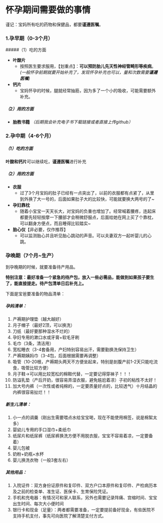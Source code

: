 # 怀孕期间需要做的事情


谨记：宝妈所有吃的药物和保健品，都要**谨遵医嘱**。

### 1.孕早期（0-3个月）
#####（1）吃的方面
- **叶酸片**
    - 按照医生要求服用，【划重点】：**可以预防胎儿先天性神经管畸形等疾病**。*(一般怀孕前期就要开始补充了，发现怀孕补充也可以，量和次数需要**谨遵医嘱**)*
- **钙片**
    - 宝妈怀孕的时候，腿就经常抽筋，因为多了一个小的吸收，可能需要额外补充。
##### （2）用的方面
- **胎教书籍** *（后期我会补充电子书下载链接或者直接上传github）*
### 2.孕中期（4-6个月）
##### （1）吃的方面
**叶酸和钙片**可以继续吃，**谨遵医嘱**进行补充
##### （2）用的方面
- **衣服**
	- 过了3个月宝妈的肚子已经有一点突出了，以前的衣服都有点紧了，从里到外换了大一号的，后面如果肚子大的比较快，可能就要换大两号的了~
- **孕妇靠枕**
	- 随着小宝宝一天天长大，对宝妈的负重也增加了。经常喊着腰疼，连起床都要先轻轻按摩一下腰部才会稍微舒服点，后面给她在网上买了个靠枕，可以翻身方便点，而且睡得比较踏实~
- **胎心仪**【非必要，仅作推荐】
	- 可以监测胎心并且听见胎心跳动的声音。可以夫妻双方一起听婴儿的心跳。

### 孕晚期（7个月~生产）
到孕晚期的时候，就要准备待产用品。


**特别注意：最好准备一个紧急的待产包，放入一些必需品，能做到如果孩子要生了，能直接提走。待产包清单日后补充上。**

下面是宝爸要准备的物品清单：

##### 孕妈清单：
1. 产褥期护理垫（越大越好）
2. 月子帽子（最好2顶，可以换洗）
3. 刀纸（最好要那种湿水不烂的）
4. 孕妇专用的漱口水或牙膏+软毛牙刷
5. 毛巾（3条，清洁用）
6. 宽松睡衣（3-4套备用，产妇特别容易出汗，需要勤换洗保持卫生）
7. 产褥期姨妈巾（3-4包，后面根据需要再调整）
8. 吸管（10-20根，产褥期头两天不方便坐起来，特别是剖腹产前1-2天只能吃流食，吸管比较方便）
9. 月子鞋->可以用比较宽松的棉鞋代替，一定要记得穿袜子！！！
10. 防溢乳垫（产后开奶，很容易弄湿衣服，避免尴尬着凉）子初的粘性不太好！
11. 加大号内裤（一次性或者纯棉的，一定要质量好点的，比较透气）十月结晶的内裤很容易扯烂！！

##### 新生儿清单：
1. 小一点的调羹（刚出生需要喂点水给宝宝喝，现在不能使用棉签，说是棉絮太多）
2. 婴幼儿专用的手口湿巾+柔纸巾
3. 纸尿片和纸尿裤（纸尿裤换洗方便不用脱衣服，宝宝不容易着凉，一定要备着）
4. 婴儿包被
5. 奶粉+奶瓶+水杯
6. 婴儿换洗衣物（一般3套左右）

##### 其他用品：
1. 入院证件：双方身份证原件和复印件、双方户口本原件和复印件、产检病历本及之前的检查单、准生证、医保卡、生育保险凭证。
2. 手机和充电器：有情况可和家人联系，另外也需要记录阵痛、宫缩时间、宝宝出生时间、每次大小便时间
3. 银行卡和现金（足量）：两者都需要准备，一定要提前备好现金，有些医院不支持手机支付，事先可向医院了解清楚支付方式。

